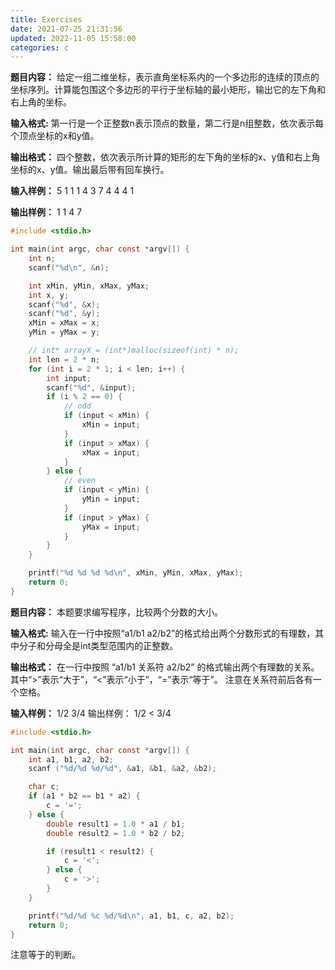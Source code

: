```yaml
---
title: Exercises
date: 2021-07-25 21:31:56
updated: 2022-11-05 15:58:00
categories: c
---
```


**题目内容：**
给定一组二维坐标，表示直角坐标系内的一个多边形的连续的顶点的坐标序列。计算能包围这个多边形的平行于坐标轴的最小矩形，输出它的左下角和右上角的坐标。

**输入格式:**
第一行是一个正整数n表示顶点的数量，第二行是n组整数，依次表示每个顶点坐标的x和y值。

**输出格式：**
四个整数，依次表示所计算的矩形的左下角的坐标的x、y值和右上角坐标的x、y值。输出最后带有回车换行。

**输入样例：**
5
1 1 1 4 3 7 4 4 4 1

**输出样例：**
1 1 4 7

```c
#include <stdio.h>

int main(int argc, char const *argv[]) {
    int n;
    scanf("%d\n", &n);

    int xMin, yMin, xMax, yMax;
    int x, y;
    scanf("%d", &x);
    scanf("%d", &y);
    xMin = xMax = x;
    yMin = yMax = y;

    // int* arrayX = (int*)malloc(sizeof(int) * n);
    int len = 2 * n;
    for (int i = 2 * 1; i < len; i++) {
        int input;
        scanf("%d", &input);
        if (i % 2 == 0) {
            // odd
            if (input < xMin) {
                xMin = input;
            }
            if (input > xMax) {
                xMax = input;
            }
        } else {
            // even
            if (input < yMin) {
                yMin = input;
            }
            if (input > yMax) {
                yMax = input;
            }
        }
    }

    printf("%d %d %d %d\n", xMin, yMin, xMax, yMax);
    return 0;
}
```

**题目内容：**
本题要求编写程序，比较两个分数的大小。

**输入格式:**
输入在一行中按照“a1/b1 a2/b2”的格式给出两个分数形式的有理数，其中分子和分母全是int类型范围内的正整数。

**输出格式：**
在一行中按照 “a1/b1 关系符 a2/b2” 的格式输出两个有理数的关系。其中“>”表示“大于”，“<”表示“小于”，“=”表示“等于”。
注意在关系符前后各有一个空格。

**输入样例：**
1/2 3/4
输出样例：
1/2 < 3/4

```c
#include <stdio.h>

int main(int argc, char const *argv[]) {
    int a1, b1, a2, b2;
    scanf ("%d/%d %d/%d", &a1, &b1, &a2, &b2);

    char c;
    if (a1 * b2 == b1 * a2) {
        c = '=';
    } else {
        double result1 = 1.0 * a1 / b1;
        double result2 = 1.0 * b2 / b2;

        if (result1 < result2) {
            c = '<';
        } else {
            c = '>';
        }
    }

    printf("%d/%d %c %d/%d\n", a1, b1, c, a2, b2);
    return 0;
}
```

注意等于的判断。
